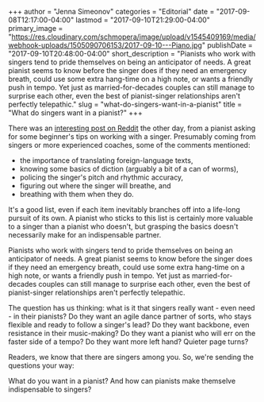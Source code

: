 +++
author = "Jenna Simeonov"
categories = "Editorial"
date = "2017-09-08T12:17:00-04:00"
lastmod = "2017-09-10T21:29:00-04:00"
primary_image = "https://res.cloudinary.com/schmopera/image/upload/v1545409169/media/webhook-uploads/1505090706153/2017-09-10---Piano.jpg"
publishDate = "2017-09-10T20:48:00-04:00"
short_description = "Pianists who work with singers tend to pride themselves on being an anticipator of needs. A great pianist seems to know before the singer does if they need an emergency breath, could use some extra hang-time on a high note, or wants a friendly push in tempo. Yet just as married-for-decades couples can still manage to surprise each other, even the best of pianist-singer relationships aren&#039;t perfectly telepathic."
slug = "what-do-singers-want-in-a-pianist"
title = "What do singers want in a pianist?"
+++

There was an [interesting post on Reddit](https://www.reddit.com/r/opera/comments/6yr54h/tipsguidelines_on_working_with_an_opera_singer/?st=j7c2x21w&sh=b72b8f1b) the other day, from a pianist asking for some beginner's tips on working with a singer. Presumably coming from singers or more experienced coaches, some of the comments mentioned: 
<ul class="nospace">
<li> the importance of translating foreign-language texts,
<li>knowing some basics of diction (arguably a bit of a can of worms), 
<li>policing the singer's pitch and rhythmic accuracy, 
<li>figuring out where the singer will breathe, and
<li>breathing with them when they do.
</ul>

It's a good list, even if each item inevitably branches off into a life-long pursuit of its own. A pianist who sticks to this list is certainly more valuable to a singer than a pianist who doesn't, but grasping the basics doesn't necessarily make for an indispensable partner.

Pianists who work with singers tend to pride themselves on being an anticipator of needs. A great pianist seems to know before the singer does if they need an emergency breath, could use some extra hang-time on a high note, or wants a friendly push in tempo. Yet just as married-for-decades couples can still manage to surprise each other, even the best of pianist-singer relationships aren't perfectly telepathic.

The question has us thinking: what is it that singers really want - even need - in their pianists? Do they want an agile dance partner of sorts, who stays flexible and ready to follow a singer's lead? Do they want backbone, even resistance in their music-making? Do they want a pianist who will err on the faster side of a tempo? Do they want more left hand? Quieter page turns?

Readers, we know that there are singers among you. So, we're sending the questions your way: 

What do you want in a pianist? And how can pianists make themselve indispensable to singers?

